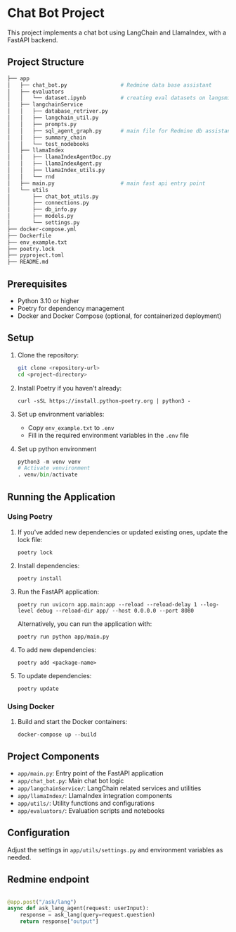 # Chat Bot Project

This project implements a chat bot using LangChain and LlamaIndex, with a FastAPI backend.

## Project Structure

```bash
├── app
│   ├── chat_bot.py                 # Redmine data base assistant
│   ├── evaluators
│   │   └── dataset.ipynb           # creating eval datasets on langsmith
│   ├── langchainService
│   │   ├── database_retriver.py
│   │   ├── langchain_util.py
│   │   ├── prompts.py
│   │   ├── sql_agent_graph.py      # main file for Redmine db assistant
│   │   ├── summary_chain
│   │   └── test_nodebooks
│   ├── llamaIndex
│   │   ├── llamaIndexAgentDoc.py
│   │   ├── llamaIndexAgent.py
│   │   ├── llamaIndex_utils.py
│   │   └── rnd
│   ├── main.py                     # main fast api entry point
│   └── utils
│       ├── chat_bot_utils.py
│       ├── connections.py
│       ├── db_info.py
│       ├── models.py
│       └── settings.py
├── docker-compose.yml
├── Dockerfile
├── env_example.txt
├── poetry.lock
├── pyproject.toml
├── README.md
```

## Prerequisites

- Python 3.10 or higher
- Poetry for dependency management
- Docker and Docker Compose (optional, for containerized deployment)

## Setup

1. Clone the repository:
   ```bash
   git clone <repository-url>
   cd <project-directory>
   ```

2. Install Poetry if you haven't already:
   ```
   curl -sSL https://install.python-poetry.org | python3 -
   ```

3. Set up environment variables:
   - Copy `env_example.txt` to `.env`
   - Fill in the required environment variables in the `.env` file

4. Set up python environment
    ```python
    python3 -m venv venv
    # Activate venvironment
    . venv/bin/activate
    ```
## Running the Application

### Using Poetry

1. If you've added new dependencies or updated existing ones, update the lock file:
   ```
   poetry lock
   ```

2. Install dependencies:
   ```
   poetry install
   ```

4. Run the FastAPI application:
   ```
   poetry run uvicorn app.main:app --reload --reload-delay 1 --log-level debug --reload-dir app/ --host 0.0.0.0 --port 8080
   ```

   Alternatively, you can run the application with:
   ```
   poetry run python app/main.py
   ```

5. To add new dependencies:
   ```
   poetry add <package-name>
   ```

6. To update dependencies:
   ```
   poetry update
   ```

### Using Docker

1. Build and start the Docker containers:
   ```
   docker-compose up --build
   ```

## Project Components

- `app/main.py`: Entry point of the FastAPI application
- `app/chat_bot.py`: Main chat bot logic
- `app/langchainService/`: LangChain related services and utilities
- `app/llamaIndex/`: LlamaIndex integration components
- `app/utils/`: Utility functions and configurations
- `app/evaluators/`: Evaluation scripts and notebooks

## Configuration

Adjust the settings in `app/utils/settings.py` and environment variables as needed.

## Redmine endpoint 

```python

@app.post("/ask/lang")
async def ask_lang_agent(request: userInput):
    response = ask_lang(query=request.question)
    return response["output"]
```
